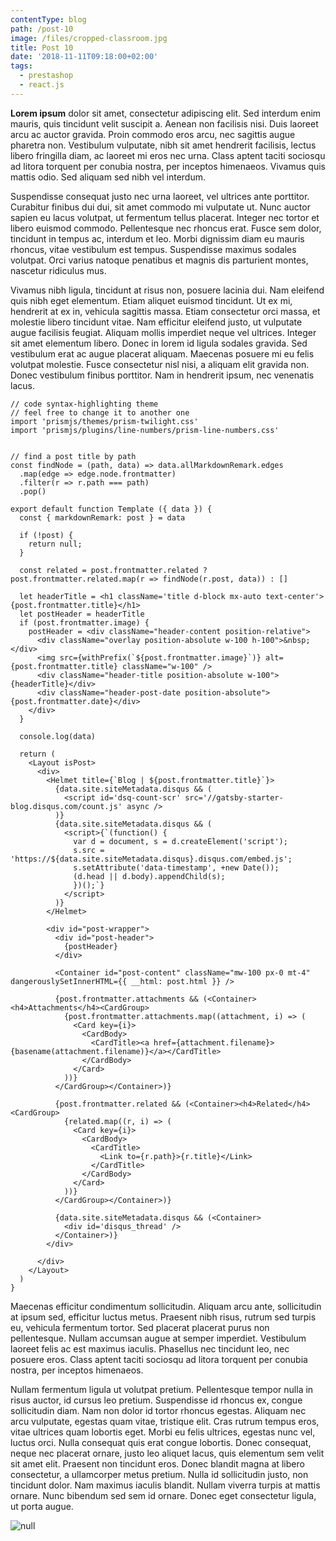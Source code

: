 ```yaml
---
contentType: blog
path: /post-10
image: /files/cropped-classroom.jpg
title: Post 10
date: '2018-11-11T09:18:00+02:00'
tags:
  - prestashop
  - react.js
---
```

**Lorem ipsum** dolor sit amet, consectetur adipiscing elit. Sed interdum enim mauris, quis tincidunt velit suscipit a. Aenean non facilisis nisi. Duis laoreet arcu ac auctor gravida. Proin commodo eros arcu, nec sagittis augue pharetra non. Vestibulum vulputate, nibh sit amet hendrerit facilisis, lectus libero fringilla diam, ac laoreet mi eros nec urna. Class aptent taciti sociosqu ad litora torquent per conubia nostra, per inceptos himenaeos. Vivamus quis mattis odio. Sed aliquam sed nibh vel interdum.

Suspendisse consequat justo nec urna laoreet, vel ultrices ante porttitor. Curabitur finibus dui dui, sit amet commodo mi vulputate ut. Nunc auctor sapien eu lacus volutpat, ut fermentum tellus placerat. Integer nec tortor et libero euismod commodo. Pellentesque nec rhoncus erat. Fusce sem dolor, tincidunt in tempus ac, interdum et leo. Morbi dignissim diam eu mauris rhoncus, vitae vestibulum est tempus. Suspendisse maximus sodales volutpat. Orci varius natoque penatibus et magnis dis parturient montes, nascetur ridiculus mus.

Vivamus nibh ligula, tincidunt at risus non, posuere lacinia dui. Nam eleifend quis nibh eget elementum. Etiam aliquet euismod tincidunt. Ut ex mi, hendrerit at ex in, vehicula sagittis massa. Etiam consectetur orci massa, et molestie libero tincidunt vitae. Nam efficitur eleifend justo, ut vulputate augue facilisis feugiat. Aliquam mollis imperdiet neque vel ultrices. Integer sit amet elementum libero. Donec in lorem id ligula sodales gravida. Sed vestibulum erat ac augue placerat aliquam. Maecenas posuere mi eu felis volutpat molestie. Fusce consectetur nisl nisi, a aliquam elit gravida non. Donec vestibulum finibus porttitor. Nam in hendrerit ipsum, nec venenatis lacus.

```jsx{numberLines: true}
// code syntax-highlighting theme
// feel free to change it to another one
import 'prismjs/themes/prism-twilight.css'
import 'prismjs/plugins/line-numbers/prism-line-numbers.css'


// find a post title by path
const findNode = (path, data) => data.allMarkdownRemark.edges
  .map(edge => edge.node.frontmatter)
  .filter(r => r.path === path)
  .pop()

export default function Template ({ data }) {
  const { markdownRemark: post } = data

  if (!post) {
    return null;
  }

  const related = post.frontmatter.related ? post.frontmatter.related.map(r => findNode(r.post, data)) : []

  let headerTitle = <h1 className='title d-block mx-auto text-center'>{post.frontmatter.title}</h1>
  let postHeader = headerTitle
  if (post.frontmatter.image) {
    postHeader = <div className="header-content position-relative">
      <div className="overlay position-absolute w-100 h-100">&nbsp;</div>
      <img src={withPrefix(`${post.frontmatter.image}`)} alt={post.frontmatter.title} className="w-100" />
      <div className="header-title position-absolute w-100">{headerTitle}</div>
      <div className="header-post-date position-absolute">{post.frontmatter.date}</div>
    </div>
  }

  console.log(data)

  return (
    <Layout isPost>
      <div>
        <Helmet title={`Blog | ${post.frontmatter.title}`}>
          {data.site.siteMetadata.disqus && (
            <script id='dsq-count-scr' src='//gatsby-starter-blog.disqus.com/count.js' async />
          )}
          {data.site.siteMetadata.disqus && (
            <script>{`(function() {
              var d = document, s = d.createElement('script');
              s.src = 'https://${data.site.siteMetadata.disqus}.disqus.com/embed.js';
              s.setAttribute('data-timestamp', +new Date());
              (d.head || d.body).appendChild(s);
              })();`}
            </script>
          )}
        </Helmet>
        
        <div id="post-wrapper">
          <div id="post-header">
            {postHeader}
          </div>

          <Container id="post-content" className="mw-100 px-0 mt-4" dangerouslySetInnerHTML={{ __html: post.html }} />

          {post.frontmatter.attachments && (<Container><h4>Attachments</h4><CardGroup>
            {post.frontmatter.attachments.map((attachment, i) => (
              <Card key={i}>
                <CardBody>
                  <CardTitle><a href={attachment.filename}>{basename(attachment.filename)}</a></CardTitle>
                </CardBody>
              </Card>
            ))}
          </CardGroup></Container>)}

          {post.frontmatter.related && (<Container><h4>Related</h4><CardGroup>
            {related.map((r, i) => (
              <Card key={i}>
                <CardBody>
                  <CardTitle>
                    <Link to={r.path}>{r.title}</Link>
                  </CardTitle>
                </CardBody>
              </Card>
            ))}
          </CardGroup></Container>)}

          {data.site.siteMetadata.disqus && (<Container>
            <div id='disqus_thread' />
          </Container>)}
        </div>

      </div>
    </Layout>
  )
}
```

Maecenas efficitur condimentum sollicitudin. Aliquam arcu ante, sollicitudin at ipsum sed, efficitur luctus metus. Praesent nibh risus, rutrum sed turpis eu, vehicula fermentum tortor. Sed placerat placerat purus non pellentesque. Nullam accumsan augue at semper imperdiet. Vestibulum laoreet felis ac est maximus iaculis. Phasellus nec tincidunt leo, nec posuere eros. Class aptent taciti sociosqu ad litora torquent per conubia nostra, per inceptos himenaeos.

Nullam fermentum ligula ut volutpat pretium. Pellentesque tempor nulla in risus auctor, id cursus leo pretium. Suspendisse id rhoncus ex, congue sollicitudin diam. Nam non dolor id tortor rhoncus egestas. Aliquam nec arcu vulputate, egestas quam vitae, tristique elit. Cras rutrum tempus eros, vitae ultrices quam lobortis eget. Morbi eu felis ultrices, egestas nunc vel, luctus orci. Nulla consequat quis erat congue lobortis. Donec consequat, neque nec placerat ornare, justo leo aliquet lacus, quis elementum sem velit sit amet elit. Praesent non tincidunt eros. Donec blandit magna at libero consectetur, a ullamcorper metus pretium. Nulla id sollicitudin justo, non tincidunt dolor. Nam maximus iaculis blandit. Nullam viverra turpis at mattis ornare. Nunc bibendum sed sem id ornare. Donec eget consectetur ligula, ut porta augue.

![null](/files/notfound.jpg)
